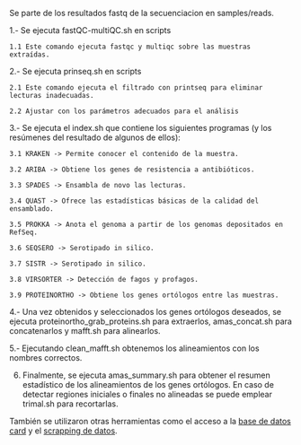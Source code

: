 Se parte de los resultados fastq de la secuenciacion en samples/reads.

1.- Se ejecuta fastQC-multiQC.sh en scripts

    1.1 Este comando ejecuta fastqc y multiqc sobre las muestras extraídas.
    
2.- Se ejecuta prinseq.sh en scripts

    2.1 Este comando ejecuta el filtrado con printseq para eliminar lecturas inadecuadas.
    
    2.2 Ajustar con los parámetros adecuados para el análisis
    
3.- Se ejecuta el index.sh que contiene los siguientes programas (y los resúmenes del resultado de algunos de ellos):

    3.1 KRAKEN -> Permite conocer el contenido de la muestra.    
    
    3.2 ARIBA -> Obtiene los genes de resistencia a antibióticos.

    3.3 SPADES -> Ensambla de novo las lecturas.

    3.4 QUAST -> Ofrece las estadísticas básicas de la calidad del ensamblado.

    3.5 PROKKA -> Anota el genoma a partir de los genomas depositados en RefSeq.
    
    3.6 SEQSERO -> Serotipado in silico.
    
    3.7 SISTR -> Serotipado in silico.
    
    3.8 VIRSORTER -> Detección de fagos y profagos.
    
    3.9 PROTEINORTHO -> Obtiene los genes ortólogos entre las muestras.
   
 4.- Una vez obtenidos y seleccionados los genes ortólogos deseados, se ejecuta proteinortho_grab_proteins.sh para extraerlos, amas_concat.sh para concatenarlos y mafft.sh para alinearlos.
    
 5.- Ejecutando clean_mafft.sh obtenemos los alineamientos con los nombres correctos.
 
 6. Finalmente, se ejecuta amas_summary.sh para obtener el resumen estadístico de los alineamientos de los genes ortólogos. En caso de detectar regiones iniciales o finales no alineadas se puede emplear trimal.sh para recortarlas.

También se utilizaron otras herramientas como el acceso a la [base de datos card](https://card.mcmaster.ca/home) y el [scrapping de datos](https://github.com/IvanPenyaHuguet/scrapping-card-resistance-database). 
